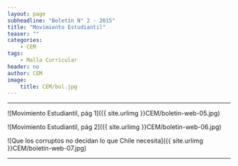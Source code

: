 ```yaml
---
layout: page
subheadline: "Boletín N° 2 - 2015"
title: "Movimiento Estudiantil"
teaser: ""
categories:
    - CEM
tags:
    - Malla Curricular
header: no
author: CEM
image:
    title: CEM/bol.jpg
---
```


-------------------

![Movimiento Estudiantil, pág 1]({{ site.urlimg }}CEM/boletin-web-05.jpg)

![Movimiento Estudiantil, pág 2]({{ site.urlimg }}CEM/boletin-web-06.jpg)

![Que los corruptos no decidan lo que Chile necesita]({{ site.urlimg }}CEM/boletin-web-07.jpg)

-------------